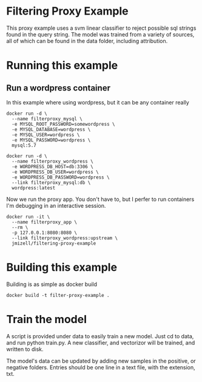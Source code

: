 # Filtering Proxy Example
This proxy example uses a svm linear classifier to reject possible sql strings found in the query string. The model was trained from a variety of sources, all of which can be found in the data folder, including attribution.

# Running this example

## Run a wordpress container
In this example where using wordpress, but it can be any container really
```
docker run -d \
  --name filterproxy_mysql \
  -e MYSQL_ROOT_PASSWORD=somewordpress \
  -e MYSQL_DATABASE=wordpress \
  -e MYSQL_USER=wordpress \
  -e MYSQL_PASSWORD=wordpress \
  mysql:5.7

docker run -d \
  --name filterproxy_wordpress \
  -e WORDPRESS_DB_HOST=db:3306 \
  -e WORDPRESS_DB_USER=wordpress \
  -e WORDPRESS_DB_PASSWORD=wordpress \
  --link filterproxy_mysql:db \
  wordpress:latest
```

Now we run the proxy app. You don't have to, but I perfer to run containers I'm debugging in an interactive session.

```
docker run -it \
  --name filterproxy_app \
  --rm \
  -p 127.0.0.1:8080:8080 \
  --link filterproxy_wordpress:upstream \
  jmizell/filtering-proxy-example
```

# Building this example
Building is as simple as docker build

```
docker build -t filter-proxy-example .
```

# Train the model
A script is provided under data to easily train a new model. Just cd to data, and run python train.py. A new classifier, and vectorizor will be trained, and written to disk.

The model's data can be updated by adding new samples in the positive, or negative folders. Entries should be one line in a text file, with the extension, txt.
